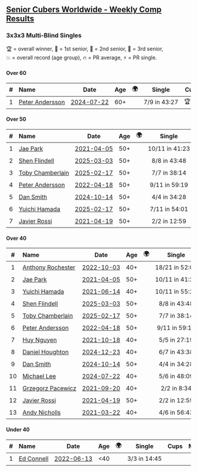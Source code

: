 <style>table {white-space: nowrap;}</style>
<link rel="stylesheet" type="text/css" href="/scw-comp/css/flags.css" />

## [Senior Cubers Worldwide - Weekly Comp Results](/scw-comp/results/)
### 3x3x3 Multi-Blind Singles

<span style="white-space: nowrap;">🏆 = overall winner</span>, <span style="white-space: nowrap;">🥇 = 1st senior</span>, <span style="white-space: nowrap;">🥈 = 2nd senior</span>, <span style="white-space: nowrap;">🥉 = 3rd senior</span>, <span style="white-space: nowrap;">💥 = overall record (age group)</span>, <span style="white-space: nowrap;">🔥 = PR average</span>, <span style="white-space: nowrap;">⚡ = PR single</span>.

#### Over 60

| # | Name | Date | Age | 🌍 | Single | Cups | Medals | Achievements | Video |
| :--: | :-- | :--: | :--: | :--: | :--: | :--: | :-- | :-- | :-- |
| 1 | [Peter Andersson](../../persons/peter_andersson/333mbf.md) | [2024-07-22](../../results/2024-07-22/333mbf.md) | 60+ | <i class="flag flag-SE" /> | 7/9 in 43:27 | 🏆 x 9 | 🥇 x 9, 🥈 x 2, 🥉 x 1 | 💥 x 3, ⚡ x 5 | [Desktop](https://www.facebook.com/events/1178365719879226/permalink/1184562292592902) / [Mobile](https://m.facebook.com/events/1178365719879226?view=permalink&id=1184562292592902) |

#### Over 50

| # | Name | Date | Age | 🌍 | Single | Cups | Medals | Achievements | Video |
| :--: | :-- | :--: | :--: | :--: | :--: | :--: | :-- | :-- | :-- |
| 1 | [Jae Park](../../persons/jae_park/333mbf.md) | [2021-04-05](../../results/2021-04-05/333mbf.md) | 50+ | <i class="flag flag-US" /> | 10/11 in 41:23 | 🏆 x 4 | 🥇 x 4, 🥈 x 3 | 💥 x 3, ⚡ x 3 | [Desktop](https://www.facebook.com/events/902189670577686/permalink/906789420117711) / [Mobile](https://m.facebook.com/events/902189670577686?view=permalink&id=906789420117711) |
| 2 | [Shen Flindell](../../persons/shen_flindell/333mbf.md) | [2025-03-03](../../results/2025-03-03/333mbf.md) | 50+ | <i class="flag flag-AU" /> | 8/8 in 43:48 | 🏆 x 8 | 🥇 x 8, 🥈 x 7, 🥉 x 3 | ⚡ x 4 | [Desktop](https://www.facebook.com/events/3961748167376856/permalink/3971161813102158) / [Mobile](https://m.facebook.com/events/3961748167376856?view=permalink&id=3971161813102158) |
| 3 | [Toby Chamberlain](../../persons/toby_chamberlain/333mbf.md) | [2025-02-17](../../results/2025-02-17/333mbf.md) | 50+ | <i class="flag flag-AU" /> | 7/7 in 38:14 | 🏆 x 6 | 🥇 x 6, 🥈 x 3, 🥉 x 3 | ⚡ x 5 | [Desktop](https://www.facebook.com/events/584866521185796/permalink/593876933618088) / [Mobile](https://m.facebook.com/events/584866521185796?view=permalink&id=593876933618088) |
| 4 | [Peter Andersson](../../persons/peter_andersson/333mbf.md) | [2022-04-18](../../results/2022-04-18/333mbf.md) | 50+ | <i class="flag flag-SE" /> | 9/11 in 59:19 | 🏆 x 9 | 🥇 x 9, 🥈 x 2, 🥉 x 1 | 💥 x 3, ⚡ x 5 | [Desktop](https://www.facebook.com/events/564968054789422/permalink/567026547916906) / [Mobile](https://m.facebook.com/events/564968054789422?view=permalink&id=567026547916906) |
| 5 | [Dan Smith](../../persons/dan_smith/333mbf.md) | [2024-10-14](../../results/2024-10-14/333mbf.md) | 50+ | <i class="flag flag-US" /> | 4/4 in 34:28 | 🏆 x 2 | 🥇 x 2, 🥈 x 2, 🥉 x 1 | ⚡ x 3 | [Desktop](https://www.facebook.com/events/844597247519001/permalink/852175546761171) / [Mobile](https://m.facebook.com/events/844597247519001?view=permalink&id=852175546761171) |
| 6 | [Yuichi Hamada](../../persons/yuichi_hamada/333mbf.md) | [2025-02-17](../../results/2025-02-17/333mbf.md) | 50+ | <i class="flag flag-JP" /> | 7/11 in 54:01 | 🏆 x 5 | 🥇 x 5, 🥈 x 2 | ⚡ x 5 | [Desktop](https://www.facebook.com/events/584866521185796/permalink/594603600212088) / [Mobile](https://m.facebook.com/events/584866521185796?view=permalink&id=594603600212088) |
| 7 | [Javier Rossi](../../persons/javier_rossi/333mbf.md) | [2021-04-19](../../results/2021-04-19/333mbf.md) | 50+ | <i class="flag flag-AR" /> | 2/2 in 12:59 |  | 🥉 x 1 | ⚡ x 1 | [Desktop](https://www.facebook.com/100000123498724/videos/4564969236850481) / [Mobile](https://m.facebook.com/100000123498724/videos/4564969236850481) |

#### Over 40

| # | Name | Date | Age | 🌍 | Single | Cups | Medals | Achievements | Video |
| :--: | :-- | :--: | :--: | :--: | :--: | :--: | :-- | :-- | :-- |
| 1 | [Anthony Rochester](../../persons/anthony_rochester/333mbf.md) | [2022-10-03](../../results/2022-10-03/333mbf.md) | 40+ | <i class="flag flag-AU" /> | 18/21 in 52:05 | 🏆 x 22 | 🥇 x 22, 🥈 x 4, 🥉 x 2 | 💥 x 4, ⚡ x 9 | [Desktop](https://www.facebook.com/events/470841368325055/permalink/471770924898766) / [Mobile](https://m.facebook.com/events/470841368325055?view=permalink&id=471770924898766) |
| 2 | [Jae Park](../../persons/jae_park/333mbf.md) | [2021-04-05](../../results/2021-04-05/333mbf.md) | 50+ | <i class="flag flag-US" /> | 10/11 in 41:23 | 🏆 x 4 | 🥇 x 4, 🥈 x 3 | 💥 x 3, ⚡ x 3 | [Desktop](https://www.facebook.com/events/902189670577686/permalink/906789420117711) / [Mobile](https://m.facebook.com/events/902189670577686?view=permalink&id=906789420117711) |
| 3 | [Yuichi Hamada](../../persons/yuichi_hamada/333mbf.md) | [2021-06-14](../../results/2021-06-14/333mbf.md) | 40+ | <i class="flag flag-JP" /> | 10/11 in 55:24 | 🏆 x 5 | 🥇 x 5, 🥈 x 2 | ⚡ x 5 | [Desktop](https://www.facebook.com/events/1486483778369091/permalink/1490555891295213) / [Mobile](https://m.facebook.com/events/1486483778369091?view=permalink&id=1490555891295213) |
| 4 | [Shen Flindell](../../persons/shen_flindell/333mbf.md) | [2025-03-03](../../results/2025-03-03/333mbf.md) | 50+ | <i class="flag flag-AU" /> | 8/8 in 43:48 | 🏆 x 8 | 🥇 x 8, 🥈 x 7, 🥉 x 3 | ⚡ x 4 | [Desktop](https://www.facebook.com/events/3961748167376856/permalink/3971161813102158) / [Mobile](https://m.facebook.com/events/3961748167376856?view=permalink&id=3971161813102158) |
| 5 | [Toby Chamberlain](../../persons/toby_chamberlain/333mbf.md) | [2025-02-17](../../results/2025-02-17/333mbf.md) | 50+ | <i class="flag flag-AU" /> | 7/7 in 38:14 | 🏆 x 6 | 🥇 x 6, 🥈 x 3, 🥉 x 3 | ⚡ x 5 | [Desktop](https://www.facebook.com/events/584866521185796/permalink/593876933618088) / [Mobile](https://m.facebook.com/events/584866521185796?view=permalink&id=593876933618088) |
| 6 | [Peter Andersson](../../persons/peter_andersson/333mbf.md) | [2022-04-18](../../results/2022-04-18/333mbf.md) | 50+ | <i class="flag flag-SE" /> | 9/11 in 59:19 | 🏆 x 9 | 🥇 x 9, 🥈 x 2, 🥉 x 1 | 💥 x 3, ⚡ x 5 | [Desktop](https://www.facebook.com/events/564968054789422/permalink/567026547916906) / [Mobile](https://m.facebook.com/events/564968054789422?view=permalink&id=567026547916906) |
| 7 | [Huy Nguyen](../../persons/huy_nguyen/333mbf.md) | [2021-10-18](../../results/2021-10-18/333mbf.md) | 40+ | <i class="flag flag-CA" /> | 5/5 in 27:19 |  | 🥈 x 2, 🥉 x 3 | ⚡ x 2 | [Desktop](https://www.facebook.com/events/307788960729409/permalink/315434876631484) / [Mobile](https://m.facebook.com/events/307788960729409?view=permalink&id=315434876631484) |
| 8 | [Daniel Houghton](../../persons/daniel_houghton/333mbf.md) | [2024-12-23](../../results/2024-12-23/333mbf.md) | 40+ | <i class="flag flag-CH" /> | 6/7 in 43:38 | 🏆 x 5 | 🥇 x 5, 🥈 x 4, 🥉 x 2 | ⚡ x 7 | [Desktop](https://www.facebook.com/events/585513520866394/permalink/594243749993371) / [Mobile](https://m.facebook.com/events/585513520866394?view=permalink&id=594243749993371) |
| 9 | [Dan Smith](../../persons/dan_smith/333mbf.md) | [2024-10-14](../../results/2024-10-14/333mbf.md) | 50+ | <i class="flag flag-US" /> | 4/4 in 34:28 | 🏆 x 2 | 🥇 x 2, 🥈 x 2, 🥉 x 1 | ⚡ x 3 | [Desktop](https://www.facebook.com/events/844597247519001/permalink/852175546761171) / [Mobile](https://m.facebook.com/events/844597247519001?view=permalink&id=852175546761171) |
| 10 | [Michael Lee](../../persons/michael_lee/333mbf.md) | [2024-07-22](../../results/2024-07-22/333mbf.md) | 40+ | <i class="flag flag-US" /> | 5/6 in 48:09 | 🏆 x 1 | 🥇 x 1, 🥈 x 1 | ⚡ x 2 | [Desktop](https://www.facebook.com/events/1178365719879226/permalink/1185885289127269) / [Mobile](https://m.facebook.com/events/1178365719879226?view=permalink&id=1185885289127269) |
| 11 | [Grzegorz Pacewicz](../../persons/grzegorz_pacewicz/333mbf.md) | [2021-09-20](../../results/2021-09-20/333mbf.md) | 40+ | <i class="flag flag-PL" /> | 2/2 in 8:34 |  | 🥈 x 1 | ⚡ x 1 | [Desktop](https://www.facebook.com/events/161657459452919/permalink/166225332329465) / [Mobile](https://m.facebook.com/events/161657459452919?view=permalink&id=166225332329465) |
| 12 | [Javier Rossi](../../persons/javier_rossi/333mbf.md) | [2021-04-19](../../results/2021-04-19/333mbf.md) | 50+ | <i class="flag flag-AR" /> | 2/2 in 12:59 |  | 🥉 x 1 | ⚡ x 1 | [Desktop](https://www.facebook.com/100000123498724/videos/4564969236850481) / [Mobile](https://m.facebook.com/100000123498724/videos/4564969236850481) |
| 13 | [Andy Nicholls](../../persons/andy_nicholls/333mbf.md) | [2021-03-22](../../results/2021-03-22/333mbf.md) | 40+ | <i class="flag flag-GB" /> | 4/6 in 56:43 |  |  | ⚡ x 1 | [Desktop](https://www.facebook.com/events/351132469547749/permalink/352668766060786) / [Mobile](https://m.facebook.com/events/351132469547749?view=permalink&id=352668766060786) |

#### Under 40

| # | Name | Date | Age | 🌍 | Single | Cups | Medals | Achievements | Video |
| :--: | :-- | :--: | :--: | :--: | :--: | :--: | :-- | :-- | :-- |
| 1 | [Ed Connell](../../persons/ed_connell/333mbf.md) | [2022-06-13](../../results/2022-06-13/333mbf.md) | <40 | <i class="flag flag-IE" /> | 3/3 in 14:45 |  |  | ⚡ x 3 | [Desktop](https://www.facebook.com/events/1178827662661240/permalink/1183083888902284) / [Mobile](https://m.facebook.com/events/1178827662661240?view=permalink&id=1183083888902284) |


<!-- Global site tag (gtag.js) - Google Analytics -->
<script async src="https://www.googletagmanager.com/gtag/js?id=UA-86348435-3"></script>
<script>window.dataLayer = window.dataLayer || []; function gtag() {dataLayer.push(arguments);} gtag('js', new Date()); gtag('config', 'UA-86348435-3');</script>
